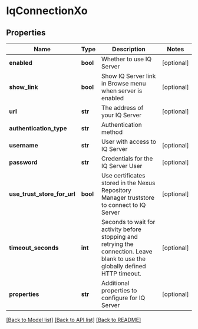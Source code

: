 # IqConnectionXo

## Properties
Name | Type | Description | Notes
------------ | ------------- | ------------- | -------------
**enabled** | **bool** | Whether to use IQ Server | [optional] 
**show_link** | **bool** | Show IQ Server link in Browse menu when server is enabled | [optional] 
**url** | **str** | The address of your IQ Server | [optional] 
**authentication_type** | **str** | Authentication method | 
**username** | **str** | User with access to IQ Server | [optional] 
**password** | **str** | Credentials for the IQ Server User | [optional] 
**use_trust_store_for_url** | **bool** | Use certificates stored in the Nexus Repository Manager truststore to connect to IQ Server | [optional] 
**timeout_seconds** | **int** | Seconds to wait for activity before stopping and retrying the connection. Leave blank to use the globally defined HTTP timeout. | [optional] 
**properties** | **str** | Additional properties to configure for IQ Server | [optional] 

[[Back to Model list]](../README.md#documentation-for-models) [[Back to API list]](../README.md#documentation-for-api-endpoints) [[Back to README]](../README.md)

